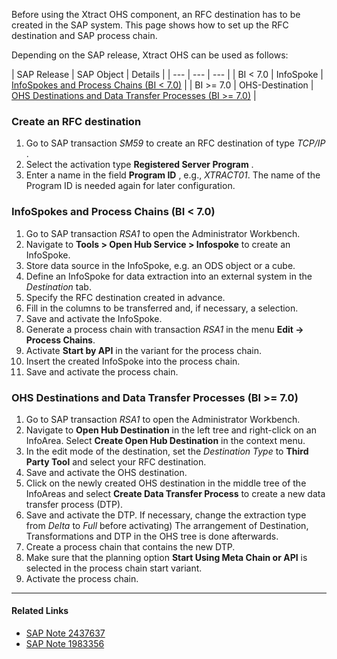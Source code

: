 Before using the Xtract OHS component, an RFC destination has to be created in the SAP system. This page shows how to set up the RFC destination and SAP process chain.

Depending on the SAP release, Xtract OHS can be used as follows:

| SAP Release | SAP Object | Details | | --- | --- | --- | | BI < 7.0 | InfoSpoke | [InfoSpokes and Process Chains (BI < 7.0)](#infospokes-and-process-chains-bi-70) | | BI >= 7.0 | OHS-Destination | [OHS Destinations and Data Transfer Processes (BI >= 7.0)](#ohs-destinations-and-data-transfer-processes-bi-70) |

### Create an RFC destination

1. Go to SAP transaction *SM59* to create an RFC destination of type *TCP/IP* .
1. Select the activation type **Registered Server Program** .
1. Enter a name in the field **Program ID** , e.g., *XTRACT01*. The name of the Program ID is needed again for later configuration.

### InfoSpokes and Process Chains (BI < 7.0)

1. Go to SAP transaction *RSA1* to open the Administrator Workbench.
1. Navigate to **Tools > Open Hub Service > Infospoke** to create an InfoSpoke.
1. Store data source in the InfoSpoke, e.g. an ODS object or a cube.
1. Define an InfoSpoke for data extraction into an external system in the *Destination* tab.
1. Specify the RFC destination created in advance.
1. Fill in the columns to be transferred and, if necessary, a selection.
1. Save and activate the InfoSpoke.
1. Generate a process chain with transaction *RSA1* in the menu **Edit -> Process Chains**.
1. Activate **Start by API** in the variant for the process chain.
1. Insert the created InfoSpoke into the process chain.
1. Save and activate the process chain.

### OHS Destinations and Data Transfer Processes (BI >= 7.0)

1. Go to SAP transaction *RSA1* to open the Administrator Workbench.
1. Navigate to **Open Hub Destination** in the left tree and right-click on an InfoArea. Select **Create Open Hub Destination** in the context menu.
1. In the edit mode of the destination, set the *Destination Type* to **Third Party Tool** and select your RFC destination.
1. Save and activate the OHS destination.
1. Click on the newly created OHS destination in the middle tree of the InfoAreas and select **Create Data Transfer Process** to create a new data transfer process (DTP).
1. Save and activate the DTP. If necessary, change the extraction type from *Delta* to *Full* before activating) The arrangement of Destination, Transformations and DTP in the OHS tree is done afterwards.
1. Create a process chain that contains the new DTP.
1. Make sure that the planning option **Start Using Meta Chain or API** is selected in the process chain start variant.
1. Activate the process chain.

______________________________________________________________________

#### Related Links

- [SAP Note 2437637](https://launchpad.support.sap.com/#/notes/2437637)
- [SAP Note 1983356](https://launchpad.support.sap.com/#/notes/1983356)
